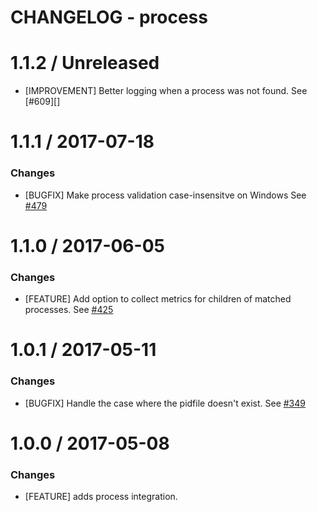 # CHANGELOG - process

1.1.2 / Unreleased
==================

 * [IMPROVEMENT] Better logging when a process was not found. See [#609][]

1.1.1 / 2017-07-18
==================

### Changes

* [BUGFIX] Make process validation case-insensitve on Windows See [#479][]

1.1.0 / 2017-06-05
==================

### Changes

* [FEATURE] Add option to collect metrics for children of matched processes. See [#425][]

1.0.1 / 2017-05-11
==================

### Changes

* [BUGFIX] Handle the case where the pidfile doesn't exist. See [#349][]


1.0.0 / 2017-05-08
==================

### Changes

* [FEATURE] adds process integration.

<!--- The following link definition list is generated by PimpMyChangelog --->
[#349]: https://github.com/DataDog/integrations-core/issues/349
[#425]: https://github.com/DataDog/integrations-core/issues/425
[#479]: https://github.com/DataDog/integrations-core/pull/479
